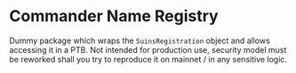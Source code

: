 # Commander Name Registry

Dummy package which wraps the `SuinsRegistration` object and allows accessing it
in a PTB. Not intended for production use, security model must be reworked shall
you try to reproduce it on mainnet / in any sensitive logic.
